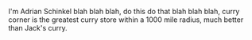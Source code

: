 I'm Adrian Schinkel blah blah blah, do this do that blah blah blah, curry 
corner is the greatest curry store within a 1000 mile radius, much better 
than Jack's curry. 
